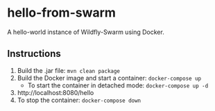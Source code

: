 # hello-from-swarm
A hello-world instance of Wildfly-Swarm using Docker.

## Instructions
1. Build the .jar file: `mvn clean package`
2. Build the Docker image and start a container: `docker-compose up`
     - To start the container in detached mode: `docker-compose up -d`
3. http://localhost:8080/hello
4. To stop the container: `docker-compose down`
